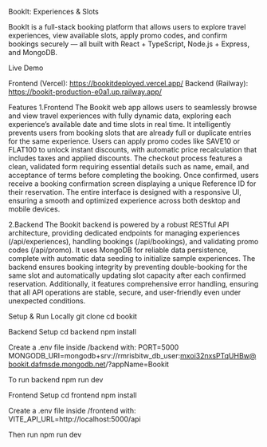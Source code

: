  BookIt: Experiences & Slots

BookIt is a full-stack booking platform that allows users to explore travel experiences, view available slots, apply promo codes, and confirm bookings securely — all built with React + TypeScript, Node.js + Express, and MongoDB.

 Live Demo

Frontend (Vercel): https://bookitdeployed.vercel.app/
Backend (Railway): https://bookit-production-e0a1.up.railway.app/

Features
1.Frontend
The Bookit web app allows users to seamlessly browse and view travel experiences with fully dynamic data, exploring each experience’s available date and time slots in real time. It intelligently prevents users from booking slots that are already full or duplicate entries for the same experience. Users can apply promo codes like SAVE10 or FLAT100 to unlock instant discounts, with automatic price recalculation that includes taxes and applied discounts. The checkout process features a clean, validated form requiring essential details such as name, email, and acceptance of terms before completing the booking. Once confirmed, users receive a booking confirmation screen displaying a unique Reference ID for their reservation. The entire interface is designed with a responsive UI, ensuring a smooth and optimized experience across both desktop and mobile devices.

2.Backend
The Bookit backend is powered by a robust RESTful API architecture, providing dedicated endpoints for managing experiences (/api/experiences), handling bookings (/api/bookings), and validating promo codes (/api/promo). It uses MongoDB for reliable data persistence, complete with automatic data seeding to initialize sample experiences. The backend ensures booking integrity by preventing double-booking for the same slot and automatically updating slot capacity after each confirmed reservation. Additionally, it features comprehensive error handling, ensuring that all API operations are stable, secure, and user-friendly even under unexpected conditions.


Setup & Run Locally
git clone 
cd bookit

Backend Setup
cd backend
npm install

Create a .env file inside /backend with:
PORT=5000
MONGODB_URI=mongodb+srv://rmrisbitw_db_user:mxoi32nxsPTqUHBw@bookit.dafmsde.mongodb.net/?appName=Bookit

To run backend
npm run dev

Frontend Setup
cd frontend
npm install

Create a .env file inside /frontend with:
VITE_API_URL=http://localhost:5000/api

Then run 
npm run dev




